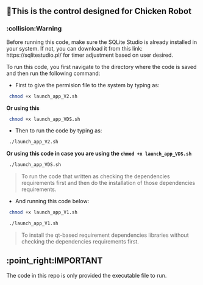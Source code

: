 ## :hammer:This is the control designed for Chicken Robot

<h3>:collision:Warning</h3> Before running this code, make sure the SQLite Studio is already installed in your system. If not, you can download it from this link: https://sqlitestudio.pl/ for timer adjustment based on user desired.

To run this code, you first navigate to the directory where the code is saved and then run the following command:

- First to give the permision file to the system by typing as:
```bash
 chmod +x launch_app_V2.sh
```

**Or using this**

```bash
 chmod +x launch_app_VDS.sh
```
- Then to run the code by typing as:

```bash
 ./launch_app_V2.sh
```
**Or using this code in case you are using the ```chmod +x launch_app_VDS.sh```**

```bash
 ./launch_app_VDS.sh
```
>To run the code that written as checking the dependencies requirements first and then do the installation of those dependencies requirements.

- And running this code below:
```bash
 chmod +x launch_app_V1.sh
```
```bash
 ./launch_app_V1.sh
```
>To install the qt-based requirement dependencies libraries without checking the dependencies requirements first.

<h2>:point_right:IMPORTANT</h2> The code in this repo is only provided the executable file to run.
